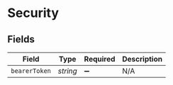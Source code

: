 # Security


## Fields

| Field              | Type               | Required           | Description        |
| ------------------ | ------------------ | ------------------ | ------------------ |
| `bearerToken`      | *string*           | :heavy_minus_sign: | N/A                |